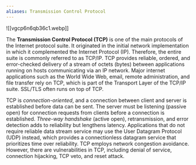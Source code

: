 ```yaml
---
aliases: Transmission Control Protocol
---
```


![[vgcp6n6qb36c1.webp]]

The **Transmission Control Protocol (TCP)** is one of the main protocols of the Internet protocol suite. It originated in the initial network implementation in which it complemented the Internet Protocol (IP). Therefore, the entire suite is commonly referred to as TCP/IP. TCP provides reliable, ordered, and error-checked delivery of a stream of octets (bytes) between applications running on hosts communicating via an IP network. Major internet applications such as the World Wide Web, email, remote administration, and file transfer rely on TCP, which is part of the Transport Layer of the TCP/IP suite. SSL/TLS often runs on top of TCP.

TCP is *connection-oriented*, and a connection between client and server is established before data can be sent. The server must be listening (passive open) for connection requests from clients before a connection is established. *Three-way handshake* (active open), retransmission, and error detection adds to reliability but lengthens latency. Applications that do not require reliable data stream service may use the User Datagram Protocol (UDP) instead, which provides a connectionless datagram service that prioritizes time over reliability. TCP employs network congestion avoidance. However, there are vulnerabilities in TCP, including denial of service, connection hijacking, TCP veto, and reset attack. 
